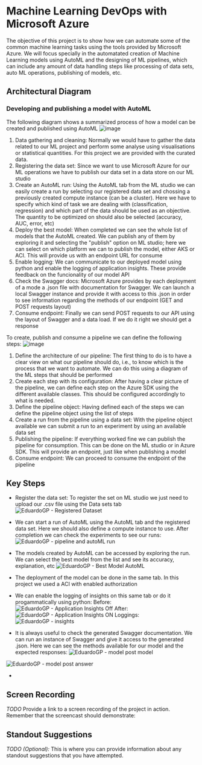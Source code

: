 
# Machine Learning DevOps with Microsoft Azure

The objective of this project is to show how we can automate some of the common machine learning tasks using the tools provided by Microsoft Azure. We will focus specially in the automatated creation of Machine Learning models using AutoML and the designing of ML pipelines, which can include any amount of data handling steps like processing of data sets, auto ML operations, publishing of models, etc. 

## Architectural Diagram
### Developing and publishing a model with AutoML
The following diagram shows a summarized process of how a model can be created and published using AutoML
![image](https://user-images.githubusercontent.com/83981857/150114927-1efdea4f-cbfd-4f8b-8176-b0b8f333aa26.png)

1. Data gathering and cleaning: Normally we would have to gather the data related to our ML project and perform some analyse using visualisations or statistical quantities. For this project we are provided with the curated data.
2. Registering the data set: Since we want to use Microsoft Azure for our ML operations we have to publish our data set in a data store on our ML studio
3. Create an AutoML run: Using the AutoML tab from the ML studio we can easily create a run by selecting our registered data set and chossing a previously created compute instance (can be a cluster). Here we have to specify which kind of task we are dealing with (classification, regression) and which part of the data should be used as an objective. The quantity to be optimized on should also be selected (accuracy, AUC, error, etc)
4. Deploy the best model: When completed we can see the whole list of models that the AutoML created. We can publish any of them by exploring it and selecting the "publish" option on ML studio; here we can select on which platform we can to publish the model, either AKS or ACI. This will provide us with an endpoint URL for consume
5. Enable logging: We can communicate to our deployed model using python and enable the logging of application insights. These provide feedback on the funcionality of our model API
6. Check the Swagger docs: Microsoft Azure provides by each deployment of a mode a .json file with documentation for Swagger. We can launch a local Swagger instance and provide it with access to this .json in order to see information regarding the methods of our endpoint (GET and POST requests layout)
7. Consume endpoint: Finally we can send POST requests to our API using the layout of Swagger and a data load. If we do it right we should get a response

To create, publish and consume a pipeline we can define the following steps:
![image](https://user-images.githubusercontent.com/83981857/150120409-d970af4f-a969-4bf8-bd95-000c8ef4a810.png)

1. Define the architecture of our pipeline: The first thing to do is to have a clear view on what our pipeline should do, i.e., to know which is the process that we want to automate. We can do this using a diagram of the ML steps that should be performed
2. Create each step with its configuration: After having a clear picture of the pipeline, we can define each step on the Azure SDK using the different available classes. This should be configured accordingly to what is needed.
3. Define the pipeline object: Having defined each of the steps we can define the pipeline object using the list of steps
4. Create a run from the pipeline using a data set: With the pipeline object available we can submit a run to an experiment by using an available data set
5. Publishing the pipeline: If everything worked fine we can publish the pipeline for consumption. This can be done on the ML studio or in Azure SDK. This will provide an endpoint, just like when publishing a model
6. Consume endpoint: We can proceed to consume the endpoint of the pipeline


## Key Steps
- Register the data set: To register the set on ML studio we just need to upload our .csv file using the Data sets tab
![EduardoGP - Registered Dataset](https://user-images.githubusercontent.com/83981857/150121255-c80d0ebd-5c6b-4e8c-97f2-c02fda47285c.PNG)

- We can start a run of AutoML using the AutoML tab and the registered data set. Here we should also define a compute instance to use. After completion we can check the experiments to see our runs:
![EduardoGP - pipeline and autoML run](https://user-images.githubusercontent.com/83981857/150122584-32f58109-08a6-4888-8365-026c84a843a6.PNG)

- The models created by AutoML can be accessed by exploring the run. We can select the best model from the list and see its accuracy, explanation, etc
![EduardoGP - Best Model AutoML](https://user-images.githubusercontent.com/83981857/150122742-38821e92-f43b-4674-9c85-94df65eb2bff.PNG)

- The deployment of the model can be done in the same tab. In this project we used a ACI with enabled authorization
- We can enable the logging of insights on this same tab or do it progammatically using python:
Before: 
![EduardoGP - Application Insights Off](https://user-images.githubusercontent.com/83981857/150123147-7abe866b-200d-40bb-a7a4-75563329b12a.PNG)
After: 
![EduardoGP - Application Insights ON](https://user-images.githubusercontent.com/83981857/150123175-8301e368-9269-41d3-95c8-2606afdddc5c.PNG)
Loggings:
![EduardoGP - insights](https://user-images.githubusercontent.com/83981857/150123228-c81c42ba-e52c-401c-a002-edd7c951e684.PNG)

- It is always useful to check the generated Swagger documentation. We can run an instance of Swagger and give it access to the generated .json. Here we can see the methods available for our model and the expected responses:
![EduardoGP - model post model](https://user-images.githubusercontent.com/83981857/150123478-54f3e6df-773d-488a-a4c4-af45bf417d9c.PNG)

![EduardoGP - model post answer](https://user-images.githubusercontent.com/83981857/150123485-959c0100-2c86-44b4-9704-28bbc629d4ab.PNG)

- 

## Screen Recording
*TODO* Provide a link to a screen recording of the project in action. Remember that the screencast should demonstrate:

## Standout Suggestions
*TODO (Optional):* This is where you can provide information about any standout suggestions that you have attempted.
